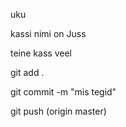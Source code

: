 uku

kassi nimi on Juss

teine kass veel



git add .

git commit -m "mis tegid"

git push (origin master)